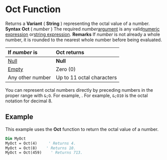 
# Oct Function



Returns a  **Variant** ( **String** ) representing the octal value of a number.
 **Syntax**
 **Oct** ( _number_ )
The required  _number_[argument](b8bdf64f-5920-1ae9-16d0-b26d09524a30.md) is any valid[numeric expression](b8bdf64f-5920-1ae9-16d0-b26d09524a30.md) or[string expression](b8bdf64f-5920-1ae9-16d0-b26d09524a30.md).
 **Remarks**
If  _number_ is not already a whole number, it is rounded to the nearest whole number before being evaluated.


|**If  _number_ is**|**Oct returns**|
|:-----|:-----|
|[Null](b8bdf64f-5920-1ae9-16d0-b26d09524a30.md)|**Null**|
|[Empty](b8bdf64f-5920-1ae9-16d0-b26d09524a30.md)|Zero (0)|
|Any other number|Up to 11 octal characters|
You can represent octal numbers directly by preceding numbers in the proper range with  `&;O`. For example, . For example,  `&;O10` is the octal notation for decimal 8.

## Example

This example uses the  **Oct** function to return the octal value of a number.


```vb
Dim MyOct
MyOct = Oct(4)     ' Returns 4.
MyOct = Oct(8)    ' Returns 10.
MyOct = Oct(459)    ' Returns 713.


```

